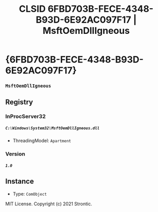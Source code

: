 ﻿---
title: "CLSID 6FBD703B-FECE-4348-B93D-6E92AC097F17 | MsftOemDllIgneous"
excerpt: What is COM-Object CLSID 6FBD703B-FECE-4348-B93D-6E92AC097F17?
---

# {6FBD703B-FECE-4348-B93D-6E92AC097F17}

### `MsftOemDllIgneous`

## Registry


### InProcServer32

##### `C:\Windows\System32\MsftOemDllIgneous.dll`
* ThreadingModel: `Apartment`

### Version

##### `1.0`

## Instance

* Type: `ComObject`

MIT License. Copyright (c) 2021 Strontic.


